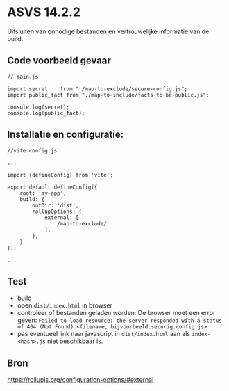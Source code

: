 # ASVS 14.2.2
Uitsluiten van onnodige bestanden en vertrouwelijke informatie van de build.

## Code voorbeeld gevaar

```
// main.js

import secret    from "./map-to-exclude/secure-config.js";
import public_fact from "./map-to-include/facts-to-be-public.js";

console.log(secret);
console.log(public_fact);

```

## Installatie en configuratie:

```
//vite.config.js

...

import {defineConfig} from 'vite';

export default defineConfig({
    root: 'my-app',
    build: {
        outDir: 'dist',
        rollupOptions: {
            external: [
                /map-to-exclude/
            ],
        },
    }
});

...

```

## Test
- build
- open `dist/index.html` in browser
- controleer of bestanden geladen worden:
De browser moet een error geven:
`Failed to load resource: the server responded with a status of 404 (Not Found) <filename, bijvoorbeeld:securig.config.js>`
- pas eventueel link naar javascript in `dist/index.html` aan als `index-<hash>.js` niet beschikbaar is.

## Bron
https://rollupjs.org/configuration-options/#external

